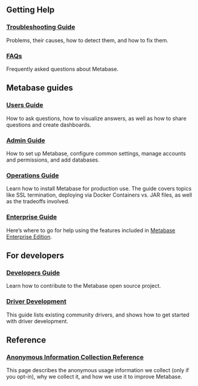 ## Getting Help

### [Troubleshooting Guide](troubleshooting-guide/index.md)

Problems, their causes, how to detect them, and how to fix them.

### [FAQs](faq/start.md)

Frequently asked questions about Metabase.

## Metabase guides

### [Users Guide](users-guide/start.md)

How to ask questions, how to visualize answers, as well as how to share questions and create dashboards.

### [Admin Guide](administration-guide/start.md)

How to set up Metabase, configure common settings, manage accounts and permissions, and add databases.

### [Operations Guide](operations-guide/start.md)

Learn how to install Metabase for production use. The guide covers topics like SSL termination, deploying via Docker Containers vs. JAR files, as well as the tradeoffs involved.

### [Enterprise Guide](./enterprise-guide/start.md)

Here’s where to go for help using the features included in [Metabase Enterprise Edition](https://www.metabase.com/enterprise/).

## For developers

### [Developers Guide](developers-guide.md)

Learn how to contribute to the Metabase open source project. 

### [Driver Development](developers-guide-drivers.md)

This guide lists existing community drivers, and shows how to get started with driver development.

## Reference

### [Anonymous Information Collection Reference](information-collection.md)

This page describes the anonymous usage information we collect (only if you opt-in), why we collect it, and how we use it to improve Metabase.

